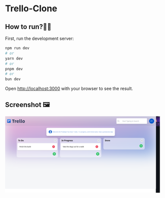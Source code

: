 # Trello-Clone

## How to run?🏃‍♂️

First, run the development server:

```bash
npm run dev
# or
yarn dev
# or
pnpm dev
# or
bun dev
```

Open [http://localhost:3000](http://localhost:3000) with your browser to see the result.


## Screenshot 🖼️

![Screenshot of the app](./app_UI.png)





